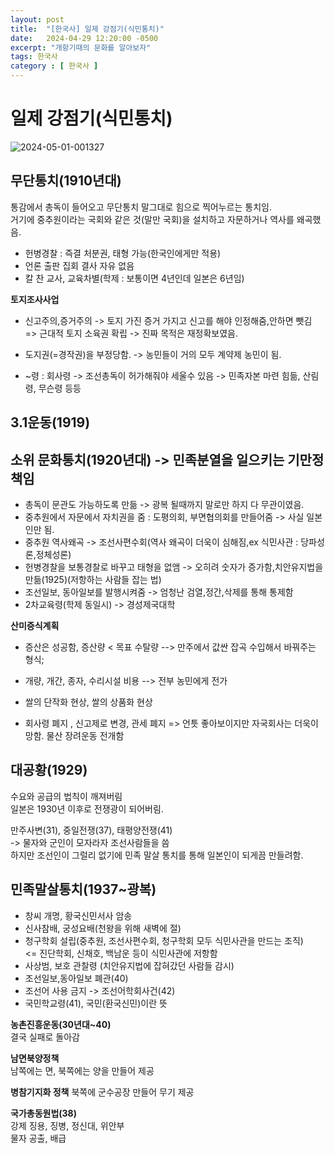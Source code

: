 ```yaml
---
layout: post
title:  "[한국사] 일제 강점기(식민통치)"
date:   2024-04-29 12:20:00 -0500
excerpt: "개항기때의 문화를 알아보자"
tags: 한국사
category : [ 한국사 ]
---
```


# 일제 강점기(식민통치)

<img src="https://i.ibb.co/YhM2QMK/2024-05-01-001327.png" alt="2024-05-01-001327" border="0">

## 무단통치(1910년대)

통감에서 총독이 들어오고 무단통치 말그대로 힘으로 찍어누르는 통치임.  
거기에 중추원이라는 국회와 같은 것(말만 국회)을 설치하고 자문하거나 역사를 왜곡했음. 

+ 헌병경찰 : 즉결 처분권, 태형 가능(한국인에게만 적용)  
+ 언론 출판 집회 결사 자유 없음
+ 칼 찬 교사, 교육차별(학제 : 보통이면 4년인데 일본은 6년임)

**토지조사사업**  
+ 신고주의,증거주의 -> 토지 가진 증거 가지고 신고를 해야 인정해줌,안하면 뺏김  
  => 근대적 토지 소육권 확립 -> 진짜 목적은 재정확보였음.  
+ 도지권(=경작권)을 부정당함. -> 농민들이 거의 모두 계약제 농민이 됨.

+ ~령 : 회사령 -> 조선총독이 허가해줘야 세울수 있음   -> 민족자본 마련 힘듦, 산림령, 무슨령 등등


## 3.1운동(1919)

## 소위 문화통치(1920년대) -> 민족분열을 일으키는 기만정책임

+ 총독이 문관도 가능하도록 만듦 -> 광복 될때까지 말로만 하지 다 무관이였음.  
+ 중추원에서 자문에서 자치권을 줌 : 도평의회, 부면협의회를 만들어줌 -> 사실 일본인만 됨.
+ 중추원 역사왜곡 -> 조선사편수회(역사 왜곡이 더욱이 심해짐,ex 식민사관 : 당파성론,정체성론)
+ 헌병경찰을 보통경찰로 바꾸고 태형을 없앰 -> 오히려 숫자가 증가함,치안유지법을 만듦(1925)(저항하는 사람들 잡는 법)
+ 조선일보, 동아일보를 발행시켜줌 -> 엄청난 검열,정간,삭제를 통해 통제함
+ 2차교육령(학제 동일시) -> 경성제국대학

**산미증식계획**  
+ 증산은 성공함, 증산량 < 목표 수탈량 --> 만주에서 값싼 잡곡 수입해서 바꿔주는 형식;
+ 개량, 개간, 종자, 수리시설 비용 --> 전부 농민에게 전가
+ 쌀의 단작화 현상, 쌀의 상품화 현상

+ 회사령 폐지 , 신고제로 변경, 관세 폐지 => 언틋 좋아보이지만 자국회사는 더욱이 망함. 물산 장려운동 전개함

## 대공황(1929)

수요와 공급의 법칙이 깨져버림  
일본은 1930년 이후로 전쟁광이 되어버림.  

만주사변(31), 중일전쟁(37), 태평양전쟁(41)  
-> 물자와 군인이 모자라자 조선사람들을 씀  
하지만 조선인이 그럴리 없기에 민족 말살 통치를 통해 일본인이 되게끔 만들려함.  

## 민족말살통치(1937~광복)

+ 창씨 개명, 황국신민서사 암송
+ 신사참배, 궁성요배(천왕을 위해 새벽에 절)
+ 청구학회 설립(중추원, 조선사편수회, 청구학회 모두 식민사관을 만드는 조직)  
<= 진단학회, 신채호, 백남운 등이 식민사관에 저항함
+ 사상범, 보호 관찰령 (치안유지법에 잡혀갔던 사람들 감시)
+ 조선일보,동아일보 폐관(40)
+ 조선어 사용 금지 -> 조선어학회사건(42)
+ 국민학교령(41), 국민(환국신민)이란 뜻

**농촌진흥운동(30년대~40)**  
결국 실패로 돌아감

**남면북양정책**  
남쪽에는 면, 북쪽에는 양을 만들어 제공  

**병참기지화 정책**
북쪽에 군수공장 만들어 무기 제공

**국가총동원법(38)**  
강제 징용, 징병, 정신대, 위안부  
물자 공출, 배급
